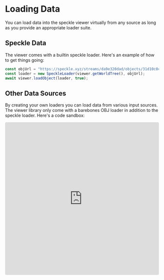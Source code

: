 # Loading Data

You can load data into the speckle viewer virtually from any source as long as you provide an appropriate loader suite.

## Speckle Data
The viewer comes with a builtin speckle loader. Here's an example of how to get things going:
```ts
const objUrl = "https://speckle.xyz/streams/da9e320dad/objects/31d10c0cea569a1e26809658ed27e281"
const loader = new SpeckleLoader(viewer.getWorldTree(), objUrl);
await viewer.loadObject(loader, true);
```

## Other Data Sources
By creating your own loaders you can load data from various input sources. The viewer library only come with a barebones OBJ loader in addition to the speckle loader. Here's a code sandbox:

<iframe src="https://codesandbox.io/embed/q39l8w?view=preview&module=%2Fsrc%2Findex.ts&hidenavigation=1"
     style="width:100%; height: 500px; border:0; border-radius: 4px; overflow:hidden;"
     title="Obj Loader - binary"
     allow="accelerometer; ambient-light-sensor; camera; encrypted-media; geolocation; gyroscope; hid; microphone; midi; payment; usb; vr; xr-spatial-tracking"
     sandbox="allow-forms allow-modals allow-popups allow-presentation allow-same-origin allow-scripts"
></iframe>